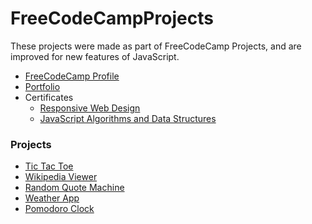 # FreeCodeCampProjects

These projects were made as part of FreeCodeCamp Projects, and are improved for new features of JavaScript.

- [FreeCodeCamp Profile](https://www.freecodecamp.org/abhishekchd)
- [Portfolio](https://abhishekchd.github.io/)
- Certificates
    - [Responsive Web Design](https://www.freecodecamp.org/certification/abhishekchd/responsive-web-design)
    - [JavaScript Algorithms and Data Structures](https://www.freecodecamp.org/certification/abhishekchd/javascript-algorithms-and-data-structures)
    
### Projects
- [Tic Tac Toe](https://abhishekchd.github.io/FreeCodeCampProjects/tic-tac-toe/)
- [Wikipedia Viewer](https://abhishekchd.github.io/FreeCodeCampProjects/wikipedia-viewer/)
- [Random Quote Machine](https://abhishekchd.github.io/FreeCodeCampProjects/random-quote-machine/)
- [Weather App](https://abhishekchd.github.io/FreeCodeCampProjects/weather-application/)
- [Pomodoro Clock](https://abhishekchd.github.io/FreeCodeCampProjects/pomodoro-clock/)